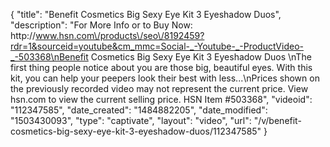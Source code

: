 {
    "title": "Benefit Cosmetics Big Sexy Eye Kit  3 Eyeshadow Duos",
    "description": "For More Info or to Buy Now: http:\/\/www.hsn.com\/products\/seo\/8192459?rdr=1&sourceid=youtube&cm_mmc=Social-_-Youtube-_-ProductVideo-_-503368\nBenefit Cosmetics Big Sexy Eye Kit  3 Eyeshadow Duos \nThe first thing people notice about you are those big, beautiful eyes. With this kit, you can help your peepers look their best  with less...\nPrices shown on the previously recorded video may not represent the current price.  View hsn.com to view the current selling price. HSN Item #503368",
    "videoid": "112347585",
    "date_created": "1484882205",
    "date_modified": "1503430093",
    "type": "captivate",
    "layout": "video",
    "url": "\/v\/benefit-cosmetics-big-sexy-eye-kit-3-eyeshadow-duos\/112347585"
}